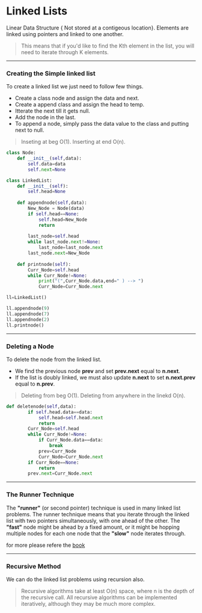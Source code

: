 # Linked Lists

Linear Data Structure { Not stored at a contigeous location}.
Elements are linked using pointers and linked to one another.

> This means that if you'd like to find the Kth element in the list, you will need to iterate through K elements. 

---

### Creating the Simple linked list

To create a linked list we just need to follow few things.

* Create a class node and assign the data and next.
* Create a append class and assign the head to temp.
* Itterate the next till it gets null.
* Add the node in the last.
* To append a node, simply pass the data value to the class and putting next to null.

> Inseting at beg O(1). Inserting at end O(n).

```python
class Node:
    def __init__(self,data):
        self.data=data
        self.next=None

class LinkedList:
    def __init__(self):
        self.head=None
    
    def appendnode(self,data):
        New_Node = Node(data)
        if self.head==None:
            self.head=New_Node
            return
        
        last_node=self.head
        while last_node.next!=None:
            last_node=last_node.next
        last_node.next=New_Node
    
    def printnode(self):
        Curr_Node=self.head
        while Curr_Node!=None:
            print("(",Curr_Node.data,end=" ) --> ")
            Curr_Node=Curr_Node.next

ll=LinkedList()

ll.appendnode(9)
ll.appendnode(7)
ll.appendnode(2)
ll.printnode()
```

---

### Deleting a Node 

To delete the node from the linked list.

* We find the previous node **prev** and set **prev.next** equal to **n.next**. 
* If the list is doubly linked, we must also update **n.next** to set **n.next.prev** equal to **n.prev**. 

> Deleting from beg O(1). Deleting from anywhere in the linekd O(n).

```python
def deletenode(self,data):
        if self.head.data==data:
            self.head=self.head.next
            return
        Curr_Node=self.head
        while Curr_Node!=None:
            if Curr_Node.data==data:
                break
            prev=Curr_Node
            Curr_Node=Curr_Node.next
        if Curr_Node==None:
            return
        prev.next=Curr_Node.next
```
---

### The Runner Technique

The **"runner"** (or second pointer) technique is used in many linked list problems. The runner technique
means that you iterate through the linked list with two pointers simultaneously, with one ahead of the
other. The **"fast"** node might be ahead by a fixed amount, or it might be hopping multiple nodes for each
one node that the **"slow"** node iterates through.

for more please refere the [book](https://www.amazon.in/Cracking-the-Coding-Interview/dp/0984782869/ref=sr_1_1_sspa?crid=143LZWU680S2S&dchild=1&keywords=cracking+coding+interview&qid=1604287328&sprefix=ipad+8th+ge%2Caps%2C505&sr=8-1-spons&psc=1&spLa=ZW5jcnlwdGVkUXVhbGlmaWVyPUFBOEtTR0tNU1haNlMmZW5jcnlwdGVkSWQ9QTAyODUyOTczNkY1Uk9MMkNTUkw5JmVuY3J5cHRlZEFkSWQ9QTA2MDY5OTAzT1FXRTNPWlNBUVRDJndpZGdldE5hbWU9c3BfYXRmJmFjdGlvbj1jbGlja1JlZGlyZWN0JmRvTm90TG9nQ2xpY2s9dHJ1ZQ==)

---

### Recursive Method

We can do the linked list problems using recursion also. 
> Recursive algorithms take at least O(n) space, where n is the depth of the recursive call. 
All recursive algorithms can be implemented iteratively, although they may be much more complex. 

